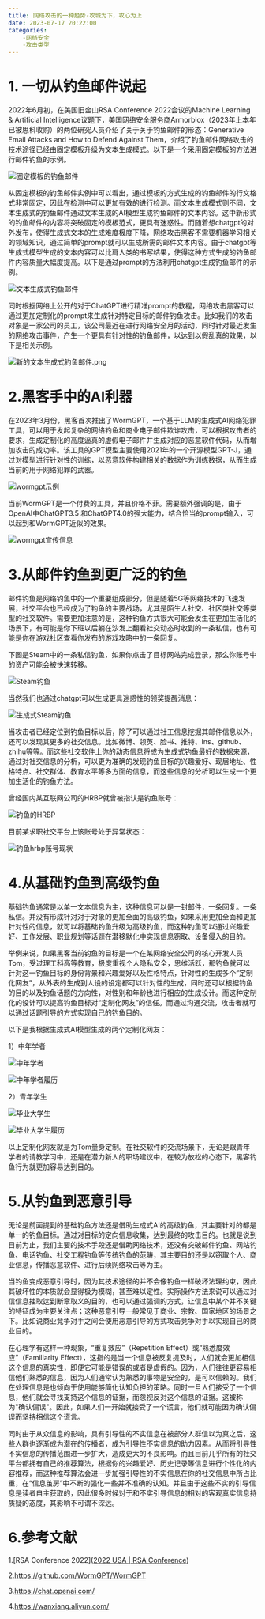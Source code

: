 ```yaml
---
title: 网络攻击的一种趋势-攻城为下，攻心为上
date: 2023-07-17 20:22:00
categories:
	-网络安全
    -攻击类型
---
```



# 1. 一切从钓鱼邮件说起

2022年6月初，在美国旧金山RSA Conference 2022会议的Machine Learning & Artificial Intelligence议题下，美国网络安全服务商Armorblox（2023年上本年已被思科收购）的两位研究人员介绍了关于关于钓鱼邮件的形态：Generative Email Attacks and How to Defend Against Them，介绍了钓鱼邮件网络攻击的技术途径已经由固定模板升级为文本生成模式。以下是一个采用固定模板的方法进行邮件钓鱼的示例。

![固定模板的钓鱼邮件](网络攻击的一种趋势-攻城为下，攻心为上/固定模板的钓鱼邮件.png)

从固定模板的钓鱼邮件实例中可以看出，通过模板的方式生成的钓鱼邮件的行文格式非常固定，因此在检测中可以更加有效的进行检测。而文本生成模式则不同，文本生成式的钓鱼邮件通过文本生成的AI模型生成钓鱼邮件的文本内容。这中新形式的钓鱼邮件的内容将突破固定的模板范式，更具有迷惑性。而随着想chatgpt的对外发布，使得生成式文本的生成难度极度下降，网络攻击黑客不需要机器学习相关的领域知识，通过简单的prompt就可以生成所需的邮件文本内容。由于chatgpt等生成式模型生成的文本内容可以比肩人类的书写结果，使得这种方式生成的钓鱼邮件内容质量大幅度提高。以下是通过prompt的方法利用chatgpt生成钓鱼邮件的示例。

![文本生成式钓鱼邮件](网络攻击的一种趋势-攻城为下，攻心为上/文本生成式钓鱼邮件.png)

同时根据网络上公开的对于ChatGPT进行精准prompt的教程，网络攻击黑客可以通过更加定制化的prompt来生成针对特定目标的邮件钓鱼攻击。比如我们的攻击对象是一家公司的员工，该公司最近在进行网络安全月的活动，同时针对最近发生的网络攻击事件，产生一个更具有针对性的钓鱼邮件，以达到以假乱真的效果，以下是相关示例。

![新的文本生成式钓鱼邮件.png](网络攻击的一种趋势-攻城为下，攻心为上/新的文本生成式钓鱼邮件.png)

# 2.黑客手中的AI利器

在2023年3月份，黑客首次推出了WormGPT，一个基于LLM的生成式AI网络犯罪工具，可以用于发起复杂的网络钓鱼和商业电子邮件欺诈攻击，可以根据攻击者的要求，生成定制化的高度逼真的虚假电子邮件并生成对应的恶意软件代码，从而增加攻击的成功率。该工具的GPT模型主要使用2021年的一个开源模型GPT-J，通过对模型进行针对性的训练，以恶意软件构建相关的数据作为训练数据，从而生成当前的用于网络犯罪的武器。

![wormgpt示例](网络攻击的一种趋势-攻城为下，攻心为上/wormgpt示例.jpg)

当前WormGPT是一个付费的工具，并且价格不菲。需要额外强调的是，由于OpenAI中ChatGPT3.5 和ChatGPT4.0的强大能力，结合恰当的prompt输入，可以起到和WormGPT近似的效果。

![wormgpt宣传信息](网络攻击的一种趋势-攻城为下，攻心为上/wormgpt宣传信息.jpg)

# 3.从邮件钓鱼到更广泛的钓鱼

邮件钓鱼是网络钓鱼中的一个重要组成部分，但是随着5G等网络技术的飞速发展，社交平台也已经成为了钓鱼的主要战场，尤其是陌生人社交、社区类社交等类型的社交软件。需要更加注意的是，这种钓鱼方式很大可能会发生在更加生活化的场景下，有可能是你下班以后躺在沙发上翻看社交动态时收到的一条私信，也有可能是你在游戏社区查看你发布的游戏攻略中的一条回复。

下图是Steam中的一条私信钓鱼，如果你点击了目标网站完成登录，那么你账号中的资产可能会被快速转移。

![Steam钓鱼](网络攻击的一种趋势-攻城为下，攻心为上/Steam钓鱼.png)

当然我们也通过chatgpt可以生成更具迷惑性的领奖提醒消息：

![生成式Steam钓鱼](网络攻击的一种趋势-攻城为下，攻心为上/生成式Steam钓鱼.png)

当攻击者已经定位到钓鱼目标以后，除了可以通过社工信息挖掘其邮件信息以外，还可以发现其更多的社交信息。比如微博、领英、脸书、推特、Ins、github、zhihu等等。而这些社交软件上你的动态信息将成为生成式钓鱼最好的数据来源，通过对社交信息的分析，可以更为准确的发现钓鱼目标的兴趣爱好、现居地址、性格特点、社交群体、教育水平等多方面的信息，而这些信息的分析可以生成一个更加生活化的钓鱼方法。

曾经国内某互联网公司的HRBP就曾被指认是钓鱼账号：

![钓鱼的HRBP](网络攻击的一种趋势-攻城为下，攻心为上/钓鱼的HRBP.jpg)

目前某求职社交平台上该账号处于异常状态：

![钓鱼hrbp账号现状](网络攻击的一种趋势-攻城为下，攻心为上/钓鱼hrbp账号现状.jpg)

# 4.从基础钓鱼到高级钓鱼

基础钓鱼通常是以单一文本信息为主，这种信息可以是一封邮件，一条回复。一条私信。并没有形成针对对于对象的更加全面的高级钓鱼，如果采用更加全面和更加针对性的信息，就可以将基础钓鱼升级为高级钓鱼，而这种钓鱼可以通过兴趣爱好、工作发展、职业规划等话题在潜移默化中实现信息窃取、设备侵入的目的。

举例来说，如果黑客当前钓鱼的目标是一个在某网络安全公司的核心开发人员 Tom，受过理工科高等教育，极度重视个人隐私安全，思维活跃，那钓鱼就可以针对这一钓鱼目标的身份背景和兴趣爱好以及性格特点，针对性的生成多个“定制化网友”，从外表的生成到人设的设定都可以针对性的生成，同时还可以根据钓鱼的目的以及钓鱼话题的方向性，对性别和年龄也进行相应的生成设计。而这种定制化的设计可以提高钓鱼目标对“定制化网友”的信任。而通过沟通交流，攻击者就可以通过话题引导的方式实现自己的钓鱼目的。

以下是我根据生成式AI模型生成的两个定制化网友：

1）中年学者

![中年学者](网络攻击的一种趋势-攻城为下，攻心为上/中年学者.png)

![中年学者履历](网络攻击的一种趋势-攻城为下，攻心为上/中年学者履历.png)

2）青年学生

![毕业大学生](网络攻击的一种趋势-攻城为下，攻心为上/毕业大学生.png)

![毕业大学生履历](网络攻击的一种趋势-攻城为下，攻心为上/毕业大学生履历.png)

以上定制化网友就是为Tom量身定制。在社交软件的交流场景下，无论是跟青年学者的请教学习中，还是在潜力新人的职场建议中，在较为放松的心态下，黑客钓鱼行为就更加容易达到目的。

# 5.从钓鱼到恶意引导

无论是前面提到的基础钓鱼方法还是借助生成式AI的高级钓鱼，其主要针对的都是单一的钓鱼目标。通过对目标的定向信息收集，达到最终的攻击目的。也就是说到目前为止，我们主要的技术手段还是借助网络技术，还没有突破邮件钓鱼、网站钓鱼、电话钓鱼、社交工程钓鱼等传统钓鱼的范畴，其主要目的还是以窃取个人、商业信息，传播恶意软件、进行后续网络攻击等为主。

当钓鱼变成恶意引导时，因为其技术途径的并不会像钓鱼一样破坏法理约束，因此其破坏性的本质就会显得极为模糊，甚至难以定性。实际操作方法来说可以通过对信信息抽取达到断章取义的目的，也可以通过强调的方式，让信息中某个并不关键的特征成为主要关注点；这种恶意引导一般常见于商业、宗教、国家地区的场景之下。比如说商业竞争对手之间会使用恶意引导的方式攻击竞争对手以实现自己的商业目的。

在心理学有这样一种现象，“重复效应”（Repetition Effect）或“熟悉度效应”（Familiarity Effect），这指的是当一个信息被反复提及时，人们就会更加相信这个信息的真实性，即便它可能是错误的或者是虚假的。因为，人们往往更容易相信他们熟悉的信息，因为人们通常认为熟悉的事物是安全的，是可以信赖的。我们在处理信息是也倾向于使用能够简化认知负担的策略。同时一旦人们接受了一个信息，他们就会寻找支持这个信息的证据，而忽视反对这个信息的证据。这被称为"确认偏误"。因此，如果人们一开始就接受了一个谎言，他们就可能因为确认偏误而坚持相信这个谎言。

同时由于从众信息的影响，具有引导性的不实信息在被部分人群信以为真之后，这些人群也逐渐成为潜在的传播者，成为引导性不实信息的助力因素。从而将引导性不实信息的传播范围进一步扩大，造成更大的不良影响。而且目前几乎所有的社交平台都拥有自己的推荐算法，根据你的兴趣爱好、历史记录等信息进行个性化的内容推荐，而这种推荐算法会进一步加强引导性的不实信息在你的社交信息中所占比重，在“信息茧房”中不断的强化一些并不准确的认知。并且由于这些不实的引导信息是读者自主获取的，因此很多时候对于和不实引导信息的相对的客观真实信息持质疑的态度，其影响不可谓不深远。

# 6.参考文献

1.[RSA Conference 2022]([2022 USA | RSA Conference](https://www.rsaconference.com/events/2022-usa))

2.https://github.com/WormGPT/WormGPT

3.https://chat.openai.com/

4.https://wanxiang.aliyun.com/